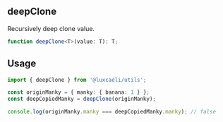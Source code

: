 ## deepClone
Recursively deep clone value.

```typescript
function deepClone<T>(value: T): T;
```

## Usage
```typescript
import { deepClone } from '@luxcaeli/utils';

const originManky = { manky: { banana: 1 } };
const deepCopiedManky = deepClone(originManky);

console.log(originManky.manky === deepCopiedManky.manky); // false
```